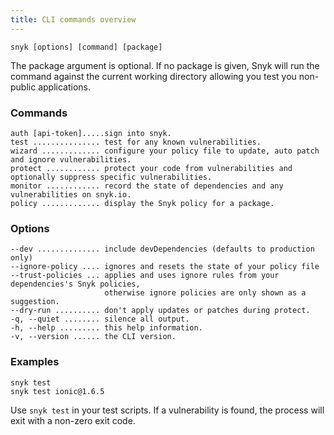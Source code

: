 ```yaml
---
title: CLI commands overview
---
```


```console
snyk [options] [command] [package]
```
The package argument is optional. If no package is given, Snyk will run the command against the current working directory allowing you test you non-public applications.

### Commands

```console
auth [api-token].....sign into snyk.
test ............... test for any known vulnerabilities.
wizard ............. configure your policy file to update, auto patch and ignore vulnerabilities.
protect ............ protect your code from vulnerabilities and optionally suppress specific vulnerabilities.
monitor ............ record the state of dependencies and any vulnerabilities on snyk.io.
policy ............. display the Snyk policy for a package.
```

### Options

```console
--dev .............. include devDependencies (defaults to production only)
--ignore-policy .... ignores and resets the state of your policy file
--trust-policies ... applies and uses ignore rules from your dependencies's Snyk policies,
                     otherwise ignore policies are only shown as a suggestion.
--dry-run .......... don't apply updates or patches during protect.
-q, --quiet ........ silence all output.
-h, --help ......... this help information.
-v, --version ...... the CLI version.
```

### Examples

```console
snyk test
snyk test ionic@1.6.5
```

<p class="layout-aside backdrop-glowing u--push-bottom-l u--push-top-l">
  Use <code>snyk test</code> in your test scripts. If a vulnerability is found, the process will exit with a non-zero exit code.
</p>
